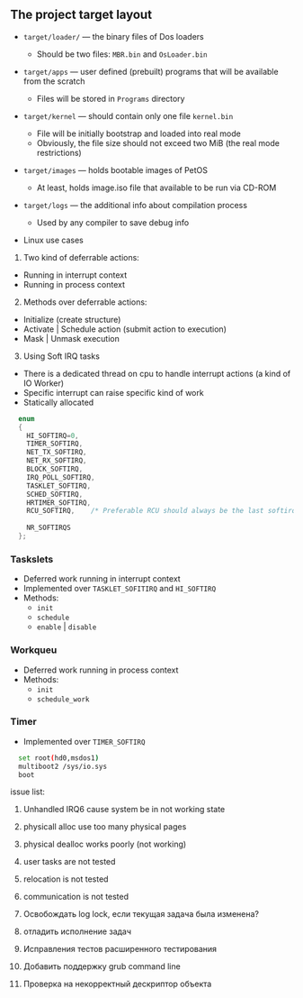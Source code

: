 ## The project target layout
- `target/loader/` ― the binary files of Dos loaders
  - Should be two files: `MBR.bin` and `OsLoader.bin`
- `target/apps` ― user defined (prebuilt) programs that will be available from the scratch
  - Files will be stored in `Programs` directory
- `target/kernel` ― should contain only one file `kernel.bin`
  - File will be initially bootstrap and loaded into real mode
  - Obviously, the file size should not exceed two MiB (the real mode restrictions)
- `target/images` ― holds bootable images of PetOS
  - At least, holds image.iso file that available to be run via CD-ROM
- `target/logs` ― the additional info about compilation process
  - Used by any compiler to save debug info


- Linux use cases
1. Two kind of deferrable actions:
  - Running in interrupt context
  - Running in process context
2. Methods over deferrable actions:
  - Initialize (create structure)
  - Activate | Schedule action (submit action to execution)
  - Mask | Unmask execution
3. Using Soft IRQ tasks
  - There is a dedicated thread on cpu to handle interrupt actions (a kind of IO Worker)
  - Specific interrupt can raise specific kind of work
  - Statically allocated
```C
  enum
  {
    HI_SOFTIRQ=0,
    TIMER_SOFTIRQ,
    NET_TX_SOFTIRQ,
    NET_RX_SOFTIRQ,
    BLOCK_SOFTIRQ,
    IRQ_POLL_SOFTIRQ,
    TASKLET_SOFTIRQ,
    SCHED_SOFTIRQ,
    HRTIMER_SOFTIRQ,
    RCU_SOFTIRQ,    /* Preferable RCU should always be the last softirq */
  
    NR_SOFTIRQS
  };
```
### Taskslets
- Deferred work running in interrupt context
- Implemented over `TASKLET_SOFITIRQ` and `HI_SOFTIRQ`
- Methods:
  - `init`
  - `schedule`
  - `enable` | `disable`
### Workqueu
- Deferred work running in process context
- Methods:
  - `init`
  - `schedule_work`
### Timer
- Implemented over `TIMER_SOFTIRQ`
 


```bash
  set root(hd0,msdos1)
  multiboot2 /sys/io.sys
  boot
```

issue list:
1. Unhandled IRQ6 cause system be in not working state
2. physicall alloc use too many physical pages
3. physical dealloc works poorly (not working)

4. user tasks are not tested
5. relocation is not tested
6. communication is not tested
7. Освобождать log lock, если текущая задача была изменена?
8. отладить исполнение задач
9. Исправления тестов расширенного тестирования
10. Добавить поддержку grub command line
11. Проверка на некорректный дескриптор объекта
